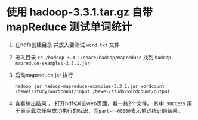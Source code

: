 # 使用 hadoop-3.3.1.tar.gz 自带mapReduce 测试单词统计

1. 在hdfs创建目录 并放入要测试 `word.txt` 文件

2. 进入目录 `cd /hadoop-3.3.1/share/hadoop/mapreduce` 找到 `hadoop-mapreduce-examples-3.3.1.jar`

3. 启动mapreduce jar 执行

   ```
   hadoop jar hadoop-mapreduce-examples-3.3.1.jar wordcount /hewei/study/wordcount/input /hewei/study/wordcount/output
   ```

   

4. 查看输出结果 ， 打开hdfs浏览web页面，看一共2个文件。 其中`_SUCCESS` 用于表示此次任务成功执行的标识，而`part-r-00000`表示单词统计的结果。